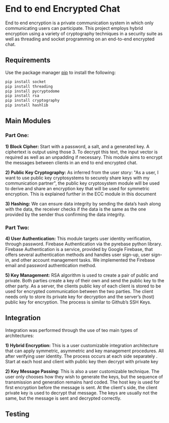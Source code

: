 # End to end Encrypted Chat 

End to end encryption is a private communication system in which only communicating users can participate. This project employs hybrid encryption using a variety of cryptography techniques in a security suite as well as threading and socket programming on an end-to-end encrypted chat.

## Requirements

Use the package manager [pip](https://pip.pypa.io/en/stable/) to install the following:
```bash
pip install socket
pip install threading
pip install pycryptodome
pip install rsa
pip install cryptography
pip install hashlib
```

## Main Modules
### Part One:
**1) Block Cipher:** Start with a password, a salt, and a generated key. A ciphertext is output using those 3. To decrypt this text, the input 
vector is required as well as an unpadding if necessary. This module 
aims to encrypt the messages between clients in an end to end 
encrypted chat.

**2) Public Key Cryptography:** As inferred from the user story: "As a user, I want to use public key cryptosystems to securely share keys with my communication 
partner", the public key cryptosystem module will be used to derive 
and share an encryption key that will be used for symmetric
encryption. This is explained further in the ECC module in this 
document

**3) Hashing:** We can ensure data integrity by sending the data’s hash along with 
the data, the receiver checks if the data is the same as the one 
provided by the sender thus confirming the data integrity.

### Part Two:
**4) User Authentication:** This module targets user identity verification, through password. Firebase Authentication via the pyrebase python library. Firebase Authentication is a service, provided by Google Firebase, that offers several authentication methods and handles user sign-up, user sign-in, and other account management tasks. We implemented the Firebase email and password authentication method.

**5) Key Management:**  RSA algorithm is used to create a pair of public and private. Both parties create a key of their own and send the public key to the other party. As a server, the clients public key of each client is stored to be used for encrypted communication between the two parties. The client needs only to store its private key for decryption and the 
server’s (host) public key for encryption. The process is similar to Github’s SSH Keys.


## Integration
Integration was performed through the use of teo main types of architectures:

**1) Hybrid Encryption:** This is a user customizable integration architecture that can apply symmetric, asymmetric and key management procedures. All after verifying user identity. The process occurs at each side separately . Start at each host and client with public key then decrypt with private key  

**2) Key Message Passing:** This is also a user customizable technique. The user only chooses how they wish to generate the keys, but the sequence of transmission and generation remains hard coded. The host key is used for first encryption before the message is sent. At the client's side, the client private key is used to decrypt that message. The keys are usually not the same, but the message is sent and decrypted correctly.

## Testing



